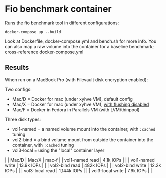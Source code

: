 # Fio benchmark container

Runs the fio benchmark tool in different configurations:

    docker-compose up --build

Look at Dockerfile, docker-compose.yml and bench.sh for more info.  You can also map a raw volume into the container for a baseline benchmark; cross-reference docker-compose.yml

## Results
When run on a MacBook Pro (with Filevault disk encryption enabled):

Two configs:

* Mac/D = Docker for mac (under xyhve VM), default config
* Mac/X = Docker for mac (under xyhve VM), [with flushing disabled](https://github.com/docker/for-mac/issues/668#issuecomment-284028148)
* Mac/F = Docker in Fedora in Parallels VM (with LVM/thinpool)

Three disk types:

* vol1-named = a named volume mount into the container, with `:cached` tuning
* vol2-bind = a bind volume mount from outside the container into the container, with `:cached` tuning
* vol3-local = using the "local" container layer

|                  | Mac/D       | Mac/X    | mac-f | 
| vol1-named read  | 4.1k IOPs   | |
| vol1-named write | 13.9k IOPs  | |
| vol2-bind read   | 482k IOPs   | |
| vol2-bind write  | 12.2k IOPs  | |
| vol3-local read  | 1,144k IOPs | |
| vol3-local write | 7.9k IOPs   | |
